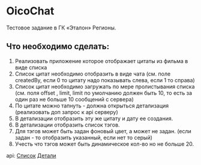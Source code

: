 # OicoChat
Тестовое задание в ГК «Эталон» Регионы.

## Что необходимо сделать: 
 
1. Реализовать приложение которое отображает цитаты из фильма в виде списка
2. Список цитат необходимо отобразить в виде чата (см. поле createdBy, если 0 то цитату надо показывать слева, если 1 то справа)
3. Список цитат необходимо загружать по мере пролистывания списка (см. поля offset , limit, limit по умолчанию должен быть 10, то есть за один раз не больше 10 сообщений с сервера)
4. По цитате можно тапнуть - должна открыться детализация (реализовать доп запрос к api серверу)
5. В детализации отобразить эту же цитату и дату ее создания.
6. В детализации отобразить список тэгов.
7. Для тэгов может быть задан фоновый цвет, а может не задан. (если задан - то отобразить указанный, если нет то серый)
8. Учесть что тэгов может быть динамическое кол-во но не больше 20.

api: 
[Список](https://oico.app/test/?limit=10&offset=1)
[Детали](https://oico.app/test/2)